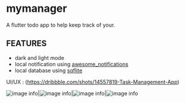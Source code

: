 # mymanager

A flutter todo app to help keep track of your.

## FEATURES

- dark and light mode
- local notification using [awesome_notifications](https://pub.dev/packages/awesome_notifications)
- local database using  [sqflite](https://pub.dev/packages/sqflite)

UI/UX : (https://dribbble.com/shots/14557819-Task-Management-App)

![image info](images\1.jpg)|![image info](images\2.jpg)|![image info](images\3.jpg)|![image info](images\4.jpg)